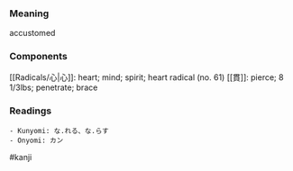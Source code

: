 ### Meaning

accustomed

### Components

[[Radicals/心|心]]: heart; mind; spirit; heart radical (no. 61) [[貫]]: pierce; 8 1/3lbs; penetrate; brace

### Readings

```
- Kunyomi: な.れる、な.らす
- Onyomi: カン
```

#kanji